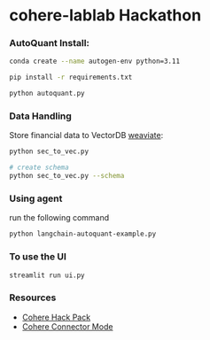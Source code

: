# cohere-lablab Hackathon

### AutoQuant Install:

```bash
conda create --name autogen-env python=3.11

pip install -r requirements.txt

python autoquant.py
```

### Data Handling

Store financial data to VectorDB [weaviate](https://weaviate.io/):

```bash
python sec_to_vec.py

# create schema
python sec_to_vec.py --schema
```

### Using agent

run the following command

```bash
python langchain-autoquant-example.py
```

### To use the UI

```bash
streamlit run ui.py
```

### Resources

- [Cohere Hack Pack](https://drive.google.com/file/d/15h0_synH0w1UY_0mgauyk7PPwmtRgG5P/view)
- [Cohere Connector Mode](https://drive.google.com/file/d/1FU_oSg8E9zQpJRVLttmPMl772v_aB5d1/view)
